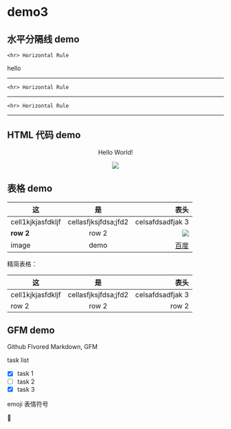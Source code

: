 # demo3

## 水平分隔线 demo

    <hr> Horizontal Rule
    
hello

---

    <hr> Horizontal Rule
    
***

    <hr> Horizontal Rule
    
___

## HTML 代码 demo

<p align='center'>Hello World!</p>

<!--
这些文字会被忽略！
这一行同样！
-->

<p align='center'>
<img  src='https://www.baidu.com/img/bd_logo1.png'/>
</p>

## 表格 demo

|  这        |   是        |   表头    |
|----   |:------:|-------: |
| cell1kjkjasfdkljf | cellasfjksjfdsa;jfd2  | celsafdsadfjak 3 |
| **row 2** | row 2  | ![][baidu_logo]  |
| image | demo | [百度] |

精简表格：


  这        |   是        |   表头       
----   |:------:|-------:   
 cell1kjkjasfdkljf | cellasfjksjfdsa;jfd2  | celsafdsadfjak 3     
 row 2 | row 2  | row 2    

## GFM demo

Github Flvored Markdown, GFM

task list

- [x] task 1
- [ ] task 2
- [x] task 3

emoji 表情符号

:snake:

<!-- 下面是本文中用到的链接引用 -->

[baidu_logo]: https://www.baidu.com/img/bd_logo1.png
[百度]: http://www.baidu.com
